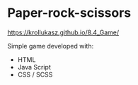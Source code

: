 # Paper-rock-scissors

https://krollukasz.github.io/8.4_Game/

Simple game developed with:
- HTML
- Java Script
- CSS / SCSS
